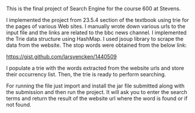 This is the final project of Search Engine for the course 600 at Stevens.

I implemented the project from 23.5.4 section of the textbook using trie for the pages of various Web sites. I manually wrote down various urls to the input file and the links are related to the bbc news channel. I implemented the Trie data structure using HashMap. I used jsoup library to scrape the data from the website. The stop words were obtained from the below link:

https://gist.github.com/larsyencken/1440509

I populate a trie with the words extracted from the website urls and store their occurrency list. Then, the trie is ready to perform searching.

For running the file just import and install the jar file submitted along with the submission and then run the project. It will ask you to enter the search terms and return the result of the website url where the word is found or if not found.

 